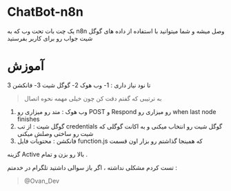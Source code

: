 # ChatBot-n8n
یک چت بات تحت وب که به n8n وصل میشه و شما میتوانید با استفاده از داده های گوگل شیت جواب رو برای کاربر بفرستید

# آموزش
3 تا نود نیاز داری : 1- وب هوک 2- گوگل شیت 3- فانکشن
> به ترتیبی که گفتم دقت کن چون خیلی مهمه نحوه اتصال

1. وب هوک : متد رو میزاری رو POST و Respond رو میزاری رو when last node finishes
2. گوگل شیت : از تب credentials گوگل شیت رو انتخاب میکنی و به اکانت گوگلی که شیت رو ساختی وصلش میکنی
3. فانکشن : محتویات فایل function.js که همینجا گذاشتم رو بزار اون قسمت

گزینه Active بالا رو بزن و تمام .

تست کردم مشکلی نداشته ، اگر باز سوالی داشتید تلگرام در خدمتم :
> @Ovan_Dev
